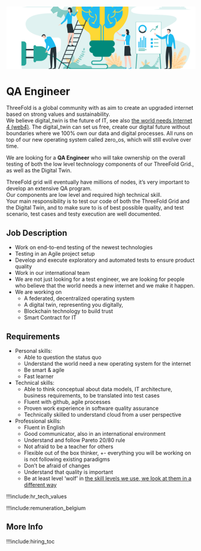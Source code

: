 ![](img/development_manager.png)

# QA Engineer 

ThreeFold is a global community with as aim to create an upgraded internet based on strong values and sustainability.
<br/>
We believe digital_twin is the future of IT, see also [the world needs Internet 4 (web4)](internet4:internet4). The digital_twin can set us free, create our digital future without boundaries where we 100% own our data and digital processes.
All runs on top of our new operating system called zero_os, which will still evolve over time.
<br/>

We are looking for a  **QA Engineer** who will take ownership on the overall testing of both the low level technology components of our ThreeFold Grid., as well as the Digital Twin. 
<br/>

ThreeFold grid will eventually have millions of nodes, it’s very important to develop an extensive QA program.
<br/>
Our components are low level and required high technical skill.
<br/>
Your main responsibility is to test our code of both the ThreeFold Grid and the Digital Twin, and to make sure to is of best possible quality, and test scenario, test cases and testy execution are well documented. 

## Job Description

- Work on end-to-end testing of the newest technologies
- Testing in an Agile project setup
- Develop and execute exploratory and automated tests to ensure product quality
- Work in our international team
- We are not just looking for a test engineer, we are looking for people who believe that the world needs a new internet and we make it happen.
- We are working on
    - A federated, decentralized operating system
    - A digital twin, representing you digitally, 
    - Blockchain technology to build trust 
    - Smart Contract for IT

## Requirements

- Personal skills:
    - Able to question the status quo
    - Understand the world need a new operating system for the internet
    - Be smart & agile
    - Fast learner
- Technical skills:
    - Able to think conceptual about data models, IT architecture, business requirements, to be translated into test cases
    - Fluent with github, agile processes
    - Proven work experience in software quality assurance
    - Technically skilled to understand cloud from a user perspective
- Professional skills:
    - Fluent in English
    - Good communicator, also in an international environment
    - Understand and follow Pareto 20/80 rule
    - Not afraid to be a teacher for others
    - Flexible out of the box thinker, +- everything you will be working on is not following existing paradigms
    - Don’t be afraid of changes
    - Understand that quality is important
    - Be at least level ‘wolf’ in [the skill levels we use, we look at them in a different way](p2p_awareness_level)

!!!include:hr_tech_values

!!!include:remuneration_belgium

## More Info

!!!include:hiring_toc
